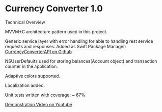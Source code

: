 # Currency Converter 1.0

Technical Overview

MVVM+C architecture pattern used in this project.

Generic service layer with error handling for able to handling rest service requests and responses.
Added as Swift Package Manager:
[CurrencyConverterAPI on Github](https://github.com/mertkarakas/CurrencyConversionAPI)

 NSUserDefaults used for storing balances(Account object) and transaction counter in the application.

 Adaptive colors supported.

 Localization added.

 Unit tests written with coverage: ~ 67%

[Demonstration Video on Youtube](https://youtu.be/LXVJSQSlL4Q)
